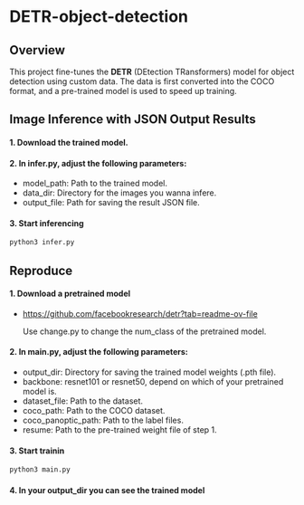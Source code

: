 # DETR-object-detection
## Overview
This project fine-tunes the **DETR** (DEtection TRansformers) model for object detection using custom data. The data is first converted into the COCO format, and a pre-trained model is used to speed up training.
## Image Inference with JSON Output Results
#### 1. Download the trained model.
#### 2. In infer.py, adjust the following parameters:
* model_path: Path to the trained model.
* data_dir: Directory for the images you wanna infere.
* output_file: Path for saving the result JSON file.
#### 3. Start inferencing
   ```bash
   python3 infer.py
   ```
## Reproduce
#### 1. Download a pretrained model
* https://github.com/facebookresearch/detr?tab=readme-ov-file

   Use change.py to change the num_class of the pretrained model.

#### 2. In main.py, adjust the following parameters:
* output_dir: Directory for saving the trained model weights (.pth file).
* backbone: resnet101 or resnet50, depend on which of your pretrained model is.
* dataset_file: Path to the dataset.
* coco_path: Path to the COCO dataset.
* coco_panoptic_path: Path to the label files.
* resume: Path to the pre-trained weight file of step 1.

#### 3. Start trainin
   ```bash
   python3 main.py
   ```
#### 4. In your output_dir you can see the trained model
